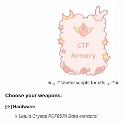 <p align="center">
  <img src="/img/loo.png" width="200">
 <br>☆.｡.:* Useful scripts for ctfs .｡.:*☆
</p>


### Choose your weapons:

**[✧] Hardware:**

&nbsp;&nbsp;&nbsp;&nbsp;&nbsp;&nbsp;&nbsp;&nbsp;» *Liquid Crystal PCF8574 Data extractor*
